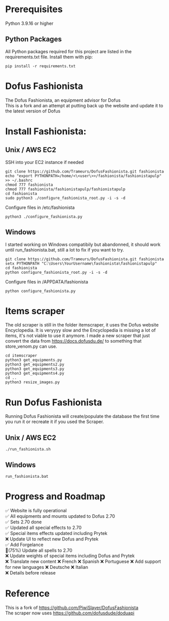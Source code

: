 # Prerequisites

Python 3.9.16 or higher  

## Python Packages

All Python packages required for this project are listed in the requirements.txt file. 
Install them with pip:  
```shell   
pip install -r requirements.txt
```

# Dofus Fashionista
The Dofus Fashionista, an equipment advisor for Dofus    
This is a fork and an attempt at putting back up the website and update it to the latest version of Dofus

# Install Fashionista:

## Unix / AWS EC2

SSH into your EC2 instance if needed

```shell 
git clone https://github.com/Trameurs/DofusFashionista.git fashionista  
echo "export PYTHONPATH=/home/<\<user\>>/fashionista/fashionistapulp" >> ~/.bashrc  
chmod 777 fashionista  
chmod 777 fashionista/fashionistapulp/fashionistapulp  
cd fashionista  
sudo python3 ./configure_fashionista_root.py -i -s -d  
```

Configure files in /etc/fashionista

```shell
python3 ./configure_fashionista.py
```

## Windows

I started working on Windows compatibily but abandonned, it should work until run_fashionista.bat, still a lot to fix if you want to try.

```shell
git clone https://github.com/Trameurs/DofusFashionista.git fashionista
setx PYTHONPATH "C:\Users\YourUsername\fashionista\fashionistapulp"
cd fashionista
python configure_fashionista_root.py -i -s -d
```

Configure files in /APPDATA/fashionista

```shell
python configure_fashionista.py
```

# Items scraper

The old scraper is still in the folder itemscraper, it uses the Dofus website Encyclopedia. It is veryyyy slow and the Encyclopedia is missing a lot of items, it's not viable to use it anymore. I made a new scraper that just convert the data from https://docs.dofusdu.de/ to something that store_venom.py can use.

```shell
cd itemscraper  
python3 get_equipments.py  
python3 get_equipments2.py
python3 get_equipments3.py
python3 get_equipments4.py  
cd ..
python3 resize_images.py
```

# Run Dofus Fashionista

Running Dofus Fashionista will create/populate the database the first time you run it or recreate it if you used the Scraper.

## Unix / AWS EC2

```shell
./run_fashionista.sh
```

## Windows

```shell
run_fashionista.bat
```

# Progress and Roadmap

✅ Website is fully operational     
✅ All equipments and mounts updated to Dofus 2.70     
✅ Sets 2.70 done  
✅ Updated all special effects to 2.70     
✅ Special items effects updated including Prytek         
❌ Update UI to reflect new Dofus and Prytek       
✅ Add Forgelance          
🚧(75%) Update all spells to 2.70          
❌ Update weights of special items including Dofus and Prytek   
❌ Translate new content
    ❌ French
    ❌ Spanish
    ❌ Portuguese
❌ Add support for new languages
    ❌ Deutsche
    ❌ Italian   
❌ Details before release           

# Reference

This is a fork of https://github.com/PiwiSlayer/DofusFashionista      
The scraper now uses https://github.com/dofusdude/doduapi